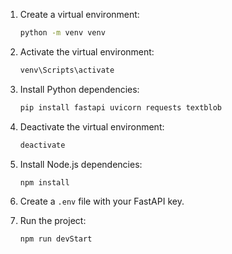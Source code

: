 1. Create a virtual environment:

   ```sh
   python -m venv venv
   ```

2. Activate the virtual environment:

   ```sh
   venv\Scripts\activate
   ```

3. Install Python dependencies:

   ```sh
   pip install fastapi uvicorn requests textblob
   ```

4. Deactivate the virtual environment:

   ```sh
   deactivate
   ```

5. Install Node.js dependencies:

   ```sh
   npm install
   ```

6. Create a `.env` file with your FastAPI key.

7. Run the project:
   ```sh
   npm run devStart
   ```
